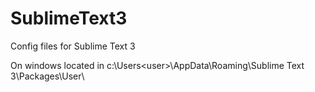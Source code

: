 # SublimeText3
Config files for Sublime Text 3

On windows located in c:\Users\<user>\AppData\Roaming\Sublime Text 3\Packages\User\
